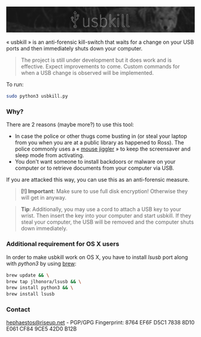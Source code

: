 ![usbkill](Resources/USBKillBanner.jpg)

« usbkill » is an anti-forensic kill-switch that waits for a change on your USB ports and then immediately shuts down your computer.

> The project is still under development but it does work and is effective. Expect improvements to come. Custom commands for when a USB change is observed will be implemented.

To run:

```sh
sudo python3 usbkill.py
```

### Why?

There are 2 reasons (maybe more?) to use this tool:

- In case the police or other thugs come busting in (or steal your laptop from you when you are at a public library as happened to Ross). The police commonly uses a « [mouse jiggler](http://www.amazon.com/Cru-dataport-Jiggler-Automatic-keyboard-Activity/dp/B00MTZY7Y4/ref=pd_bxgy_pc_text_y/190-3944818-7671348) » to keep the screensaver and sleep mode from activating.
- You don't want someone to install backdoors or malware on your computer or to retrieve documents from your computer via USB.

If you are attacked this way, you can use this as an anti-forensic measure.

> **[!] Important**: Make sure to use full disk encryption! Otherwise they will get in anyway. 

> **Tip**: Additionally, you may use a cord to attach a USB key to your wrist. Then insert the key into your computer and start usbkill. If they steal your computer, the USB will be removed and the computer shuts down immediately.

### Additional requirement for OS X users

In order to make usbkill work on OS X, you have to install *lsusb* port along with *python3* by using [brew](http://brew.sh):

```sh
brew update && \
brew tap jlhonora/lsusb && \
brew install python3 && \
brew install lsusb
```

### Contact

[hephaestos@riseup.net](mailto:hephaestos@riseup.net) - PGP/GPG Fingerprint: 8764 EF6F D5C1 7838 8D10 E061 CF84 9CE5 42D0 B12B


